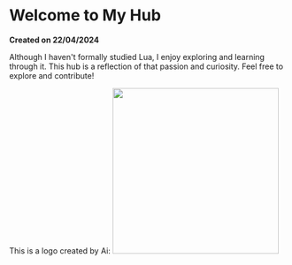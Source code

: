 # Welcome to My Hub

**Created on 22/04/2024**

Although I haven't formally studied Lua, I enjoy exploring and learning through it.
This hub is a reflection of that passion and curiosity. Feel free to explore and contribute!

This is a logo created by Ai: 
<img src="https://cdn.discordapp.com/attachments/1141667359799656504/1297969700353081374/meow.png?ex=6717dbfb&is=67168a7b&hm=21d3a5a7021b342d5038e6466aee937e092ff8c987f0e0fc94a2fb0a039a05c7&" width="300"/>
